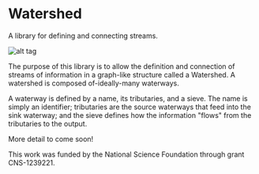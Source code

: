 Watershed
=========

A library for defining and connecting streams.

![alt tag](http://www.montgomerycountymd.gov/DEP/Resources/Images/water/Outreach/What_is_a_Watershed_rockingham-nc.gif) 

The purpose of this library is to allow the definition and connection of streams of information in a graph-like structure called a Watershed.  A watershed is composed of-ideally-many waterways.  

A waterway is defined by a name, its tributaries, and a sieve.  The name is simply an identifier; tributaries are the source waterways that feed into the sink waterway; and the sieve defines how the information "flows" from the tributaries to the output.

More detail to come soon!

This work was funded by the National Science Foundation through grant CNS-1239221.





